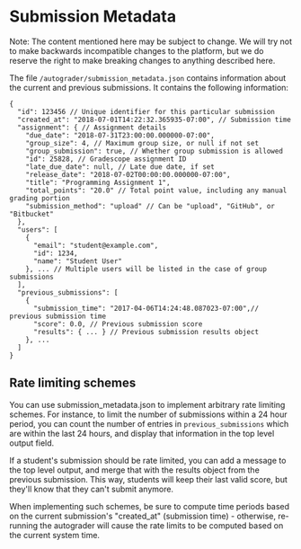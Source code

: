 # Submission Metadata

Note: The content mentioned here may be subject to change. We will try
not to make backwards incompatible changes to the platform, but we do
reserve the right to make breaking changes to anything described here.

The file `/autograder/submission_metadata.json` contains information
about the current and previous submissions. It contains the following
information:

```
{
  "id": 123456 // Unique identifier for this particular submission
  "created_at": "2018-07-01T14:22:32.365935-07:00", // Submission time
  "assignment": { // Assignment details
    "due_date": "2018-07-31T23:00:00.000000-07:00",
    "group_size": 4, // Maximum group size, or null if not set
    "group_submission": true, // Whether group submission is allowed
    "id": 25828, // Gradescope assignment ID
    "late_due_date": null, // Late due date, if set
    "release_date": "2018-07-02T00:00:00.000000-07:00",
    "title": "Programming Assignment 1",
    "total_points": "20.0" // Total point value, including any manual grading portion
    "submission_method": "upload" // Can be "upload", "GitHub", or "Bitbucket"
  },
  "users": [
    {
      "email": "student@example.com",
      "id": 1234,
      "name": "Student User"
    }, ... // Multiple users will be listed in the case of group submissions
  ],
  "previous_submissions": [
    {
      "submission_time": "2017-04-06T14:24:48.087023-07:00",// previous submission time
      "score": 0.0, // Previous submission score
      "results": { ... } // Previous submission results object
    }, ...
  ]
}
```

## Rate limiting schemes

You can use submission_metadata.json to implement arbitrary rate
limiting schemes. For instance, to limit the number of submissions
within a 24 hour period, you can count the number of entries in
`previous_submissions` which are within the last 24 hours, and display
that information in the top level output field.

If a student's submission should be rate limited, you can add a
message to the top level output, and merge that with the results
object from the previous submission. This way, students will keep
their last valid score, but they'll know that they can't submit
anymore.

When implementing such schemes, be sure to compute time periods based
on the current submission's "created_at" (submission time) -
otherwise, re-running the autograder will cause the rate limits to be
computed based on the current system time.

